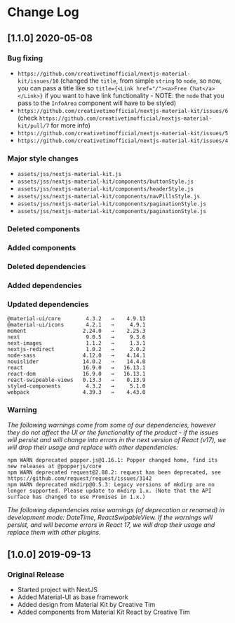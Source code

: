 # Change Log

## [1.1.0] 2020-05-08
### Bug fixing
- `https://github.com/creativetimofficial/nextjs-material-kit/issues/10` (changed the `title`, from simple `string` to `node`, so now, you can pass a title like so `title={<Link href="/"><a>Free Chat</a></Link>}` if you want to have link functionality - NOTE: the `node` that you pass to the `InfoArea` component will have to be styled)
- `https://github.com/creativetimofficial/nextjs-material-kit/issues/6` (check `https://github.com/creativetimofficial/nextjs-material-kit/pull/7` for more info)
- `https://github.com/creativetimofficial/nextjs-material-kit/issues/5`
- `https://github.com/creativetimofficial/nextjs-material-kit/issues/4`
### Major style changes
- `assets/jss/nextjs-material-kit.js`
- `assets/jss/nextjs-material-kit/components/buttonStyle.js`
- `assets/jss/nextjs-material-kit/components/headerStyle.js`
- `assets/jss/nextjs-material-kit/components/navPillsStyle.js`
- `assets/jss/nextjs-material-kit/components/paginationStyle.js`
- `assets/jss/nextjs-material-kit/components/paginationStyle.js`
### Deleted components

### Added components

### Deleted dependencies

### Added dependencies

### Updated dependencies
```
@material-ui/core        4.3.2   →    4.9.13
@material-ui/icons       4.2.1   →     4.9.1
moment                  2.24.0   →    2.25.3
next                     9.0.5   →     9.3.6
next-images              1.1.2   →     1.3.1
nextjs-redirect          1.0.2   →     2.0.2
node-sass               4.12.0   →    4.14.1
nouislider              14.0.2   →    14.4.0
react                   16.9.0   →   16.13.1
react-dom               16.9.0   →   16.13.1
react-swipeable-views   0.13.3   →    0.13.9
styled-components        4.3.2   →     5.1.0
webpack                 4.39.3   →    4.43.0
```
### Warning
_The following warnings come from some of our dependencies, however they do not affect the UI or the functionality of the product - if the issues will persist and will change into errors in the next version of React (v17), we will drop their usage and replace with other dependencies:_
```
npm WARN deprecated popper.js@1.16.1: Popper changed home, find its new releases at @popperjs/core
npm WARN deprecated request@2.88.2: request has been deprecated, see https://github.com/request/request/issues/3142
npm WARN deprecated mkdirp@0.5.3: Legacy versions of mkdirp are no longer supported. Please update to mkdirp 1.x. (Note that the API surface has changed to use Promises in 1.x.)
```
_The following dependencies raise warnings (of deprecation or renamed) in development mode: DateTime, ReactSwipableView. If the warnings will persist, and will become errors in React 17, we will drop their usage and replace them with other plugins._

## [1.0.0] 2019-09-13
### Original Release
- Started project with NextJS
- Added Material-UI as base framework
- Added design from Material Kit by Creative Tim
- Added components from Material Kit React by Creative Tim
